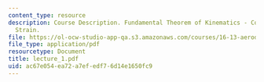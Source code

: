 ```yaml
---
content_type: resource
description: Course Description. Fundamental Theorem of Kinematics - Convection, Vorticity,
  Strain.
file: https://ol-ocw-studio-app-qa.s3.amazonaws.com/courses/16-13-aerodynamics-of-viscous-fluids-fall-2003/ac67e054ea72a7efedf76d14e1650fc9_lecture_1.pdf
file_type: application/pdf
resourcetype: Document
title: lecture_1.pdf
uid: ac67e054-ea72-a7ef-edf7-6d14e1650fc9
---
```

